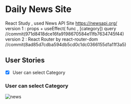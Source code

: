 # Daily News Site

React Study , used News API Site https://newsapi.org/    
version 1 : props + useEffect( func , [category]) query //commit(971d8418dce16fa9198670584e11fb7634745f44)    
version 2 : React Router by react-router-dom //commit(8ad85d7cdba594db5cd0c1dc0366155d1a11f3a5)    
    
## User Stories

- [x] User can select Category

### User can select Category

![news](https://user-images.githubusercontent.com/48538233/74581923-b37cb680-4ff8-11ea-9c53-318b548a7a58.gif)
